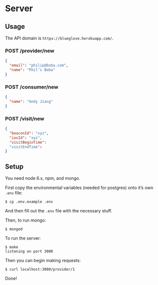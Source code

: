 # Server

## Usage

The API domain is `https://blueglove.herokuapp.com/`.

### POST /provider/new

```json
{
  "email": "philip@boba.com",
  "name": "Phil’s Boba"
}
```

### POST /consumer/new

```json
{
  "name": "Andy Jiang"
}
```

### POST /visit/new

```json
{
  "beaconId": "xyz",
  "iosId": "xyz",
  "visitBeginTime":
  "visitEndTime":
}
```

## Setup

You need node 6.x, npm, and mongo.

First copy the environmental variables (needed for postgres) onto it’s own `.env` file:

```
$ cp .env.example .env
```

And then fill out the `.env` file with the necessary stuff.

Then, to run mongo:

```
$ mongod
```

To run the server:

```
$ make
listening on port 3000
```

Then you can begin making requests:

```
$ curl localhost:3000/provider/1
```

Done!